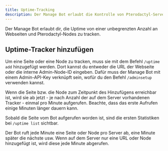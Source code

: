 ```yaml
---
title: Uptime-Tracking
description: Der Manage Bot erlaubt die Kontrolle von Pterodactyl-Servern von Discord aus. Er hat auch die Möglichkeit, die Uptime von Webseiten und Nodes zu tracken.
---
```


Der Manage Bot erlaubt dir, die Uptime von einer unbegrenzten Anzahl an Webseiten und Pterodactyl-Nodes zu tracken.

## Uptime-Tracker hinzufügen

Um eine Seite oder eine Node zu tracken, muss sie mit dem Befehl `/uptime add` hinzugefügt werden. Dort kannst du entweder die URL der Webseite oder die interne Admin-Node-ID eingeben. Dafür muss der Manage Bot mit einem Admin-API-Key verknüpft sein, wofür du den Befehl `/adminsetup` verwenden kannst.

Wenn die Seite bzw. die Node zum Zeitpunkt des Hinzufügens erreichbar ist, wird sie ab jetzt - je nach Anzahl der auf dem Server vorhandenen Tracker - einmal pro Minute aufgerufen. Beachte, dass das erste Aufrufen einige Minuten länger dauern kann.

Sobald die Seite vom Bot aufgerufen worden ist, sind die ersten Statistiken bei `/uptime list` sichtbar.

Der Bot ruft jede Minute eine Seite oder Node pro Server ab, eine Minute später die nächste usw. Wenn auf dem Server nur eine URL oder Node hinzugefügt ist, wird diese jede Minute abgerufen.
